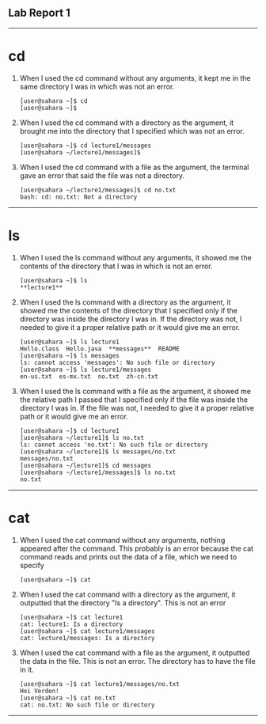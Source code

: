 ## Lab Report 1
---
# cd
1. When I used the cd command without any arguments, it kept me in the same directory I was in which was not an error.
   ```
   [user@sahara ~]$ cd
   [user@sahara ~]$
   ```
2. When I used the cd command with a directory as the argument, it brought me into the directory that I specified which was not an error.
   ```
   [user@sahara ~]$ cd lecture1/messages
   [user@sahara ~/lecture1/messages]$
   ```
3. When I used the cd command with a file as the argument, the terminal gave an error that said the file was not a directory.
   ```
   [user@sahara ~/lecture1/messages]$ cd no.txt
   bash: cd: no.txt: Not a directory
   ```
---

# ls
1. When I used the ls command without any arguments, it showed me the contents of the directory that I was in which is not an error.
   ```
   [user@sahara ~]$ ls
   **lecture1**
   ```
2. When I used the ls command with a directory as the argument, it showed me the contents of the directory that I specified only if the directory was inside the directory I was in. If the directory was not, I needed to give it a proper relative path or it would give me an error.
   ```
   [user@sahara ~]$ ls lecture1
   Hello.class  Hello.java  **messages**  README
   [user@sahara ~]$ ls messages
   ls: cannot access 'messages': No such file or directory
   [user@sahara ~]$ ls lecture1/messages
   en-us.txt  es-mx.txt  no.txt  zh-cn.txt
   ```
3. When I used the ls command with a file as the argument, it showed me the relative path I passed that I specified only if the file was inside the directory I was in. If the file was not, I needed to give it a proper relative path or it would give me an error.
   ```
   [user@sahara ~]$ cd lecture1
   [user@sahara ~/lecture1]$ ls no.txt
   ls: cannot access 'no.txt': No such file or directory
   [user@sahara ~/lecture1]$ ls messages/no.txt
   messages/no.txt
   [user@sahara ~/lecture1]$ cd messages
   [user@sahara ~/lecture1/messages]$ ls no.txt
   no.txt
   ```
---

# cat
1. When I used the cat command without any arguments, nothing appeared after the command. This probably is an error because the cat command reads and prints out the data of a file, which we need to specify
   ```
   [user@sahara ~]$ cat

   ```
2. When I used the cat command with a directory as the argument, it outputted that the directory "Is a directory". This is not an error
   ```
   [user@sahara ~]$ cat lecture1
   cat: lecture1: Is a directory
   [user@sahara ~]$ cat lecture1/messages
   cat: lecture1/messages: Is a directory
   ```
3. When I used the cat command with a file as the argument, it outputted the data in the file. This is not an error. The directory has to have the file in it.
   ```
   [user@sahara ~]$ cat lecture1/messages/no.txt
   Hei Verden!
   [user@sahara ~]$ cat no.txt
   cat: no.txt: No such file or directory
   ```
---
